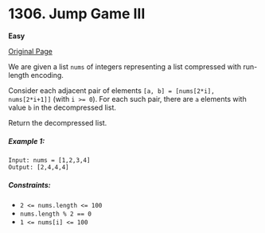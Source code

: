 # 1306. Jump Game III

**Easy**

[Original Page](https://leetcode.com/problems/decompress-run-length-encoded-list/)

We are given a list `nums` of integers representing a list compressed with run-length encoding.

Consider each adjacent pair of elements `[a, b] = [nums[2*i], nums[2*i+1]]` (with `i >= 0`).  For each such pair, there are `a` elements with value `b` in the decompressed list.

Return the decompressed list.

##### Example 1:
```
Input: nums = [1,2,3,4]
Output: [2,4,4,4]
```

##### Constraints:
- `2 <= nums.length <= 100`
- `nums.length % 2 == 0`
- `1 <= nums[i] <= 100`
